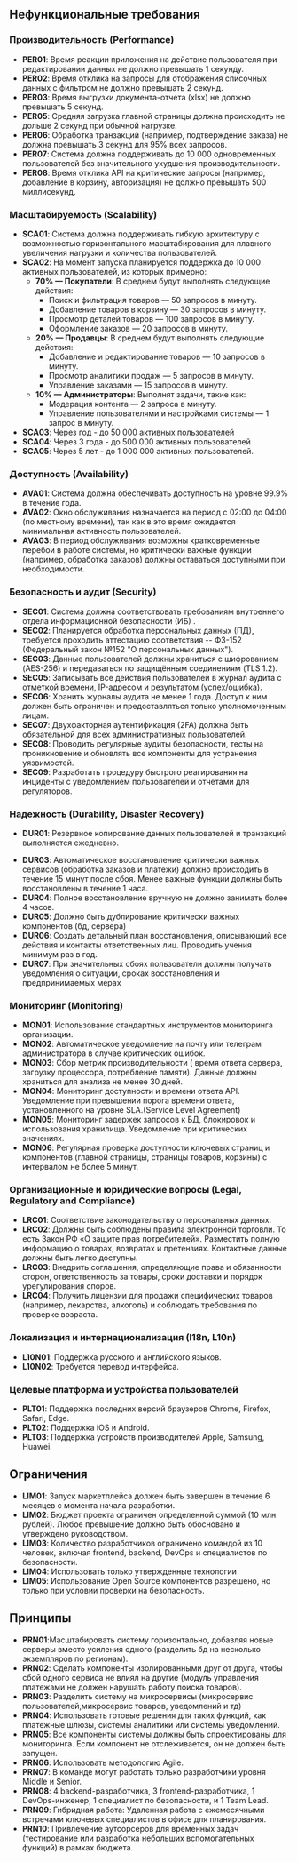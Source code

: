 
## Нефункциональные требования

### Производительность (Performance)

- **PER01**: Время реакции приложения на действие пользователя при редактировании данных не должно превышать 1 секунду.
- **PER02**: Время отклика на запросы для отображения списочных данных с фильтром не должно превышать 2 секунд.
- **PER03**: Время выгрузки документа-отчета (xlsx) не должно превышать 5 секунд.
- **PER05**: Средняя загрузка главной страницы должна происходить не дольше 2 секунд при обычной нагрузке.
- **PER06**: Обработка транзакций (например, подтверждение заказа) не должна превышать 3 секунд для 95% всех запросов.
- **PER07**: Система должна поддерживать до 10 000 одновременных пользователей без значительного ухудшения производительности.
- **PER08**: Время отклика API на критические запросы (например, добавление в корзину, авторизация) не должно превышать 500 миллисекунд.

### Масштабируемость (Scalability)

- **SCA01**: Система должна поддерживать гибкую архитектуру с возможностью горизонтального масштабирования для плавного увеличения нагрузки и количества пользователей.
- **SCA02**: На момент запуска планируется поддержка до 10 000 активных пользователей, из которых примерно:
  - **70% — Покупатели**: В среднем будут выполнять следующие действия:
    - Поиск и фильтрация товаров — 50 запросов в минуту.
    - Добавление товаров в корзину — 30 запросов в минуту.
    - Просмотр деталей товаров — 100 запросов в минуту.
    - Оформление заказов — 20 запросов в минуту.
  - **20% — Продавцы**: В среднем будут выполнять следующие действия:
    - Добавление и редактирование товаров — 10 запросов в минуту.
    - Просмотр аналитики продаж — 5 запросов в минуту.
    - Управление заказами — 15 запросов в минуту.
  - **10% — Администраторы**: Выполнят задачи, такие как:
    - Модерация контента — 2 запроса в минуту.
    - Управление пользователями и настройками системы — 1 запрос в минуту.
- **SCA03**: Через год - до 50 000 активных пользователей 
- **SCA04**: Через 3 года - до 500 000 активных пользователей
  <!-- - Система должна выдерживать до 10 000 одновременных соединений без значительного ухудшения производительности.
  - Основные функции, такие как поиск, добавление в корзину и оформление заказов, должны быть оптимизированы для работы с высоким уровнем параллельных запросов. -->
 - **SCA05**: Через 5 лет - до 1 000 000 активных пользователей<!-- -, что требует наличия отказоустойчивой архитектуры и возможности масштабирования баз данных и кэширования-->.

### Доступность (Availability)

- **AVA01**: Система должна обеспечивать доступность на уровне 99.9% в течение года. 
- **AVA02**: Окно обслуживания назначается на период с 02:00 до 04:00 (по местному времени), так как в это время ожидается минимальная активность пользователей.
- **AVA03**: В период обслуживания возможны кратковременные перебои в работе системы, но критически важные функции (например, обработка заказов) должны оставаться доступными при необходимости.

### Безопасность и аудит (Security)

- **SEC01**: Система должна соответствовать требованиям внутреннего отдела информационной безопасности (ИБ) .
- **SEC02**: Планируется обработка персональных данных (ПД), требуется проходить аттестацию соответствия -- ФЗ-152 (Федеральный закон №152 "О персональных данных").
- **SEC03**: Данные пользователей должны храниться с шифрованием (AES-256) и передаваться по защищённым соединениям (TLS 1.2).<!-- - **SEC04**: Доступ к интернету разрешён только для обновлений и платёжных интеграций, с защитой соединений и согласованием с ИБ. -->
- **SEC05**: Записывать все действия пользователей в журнал аудита с отметкой времени, IP-адресом и результатом (успех/ошибка).
- **SEC06**: Хранить журналы аудита не менее 1 года. Доступ к ним должен быть ограничен и предоставляться только уполномоченным лицам.
- **SEC07**: Двухфакторная аутентификация (2FA) должна быть обязательной для всех административных пользователей.
- **SEC08**: Проводить регулярные аудиты безопасности, тесты на проникновение и обновлять все компоненты для устранения уязвимостей.
- **SEC09**: Разработать процедуру быстрого реагирования на инциденты с уведомлением пользователей и отчётами для регуляторов.

### Надежность (Durability, Disaster Recovery)

- **DUR01**: Резервное копирование данных пользователей и транзакций выполняется ежедневно. <!--РК должны храниться в двух местах: в основном дата-центре и удалённой локации.-->
 <!--- **DUR03**: Shadow copies создаются ежечасно, чтобы потеря данных не превышала 1 часа. Одновременно хранить минимум 5 теневых копий для возможности восстановления данных за последние 5 часов. Время восстановления данных с теневых копий не должно превышать 5 минут.-->
- **DUR03**: Автоматическое восстановление критически важных сервисов (обработка заказов и платежи) должно происходить в течение 15 минут после сбоя. Менее важные функции должны быть восстановлены в течение 1 часа.
- **DUR04**: Полное восстановление вручную не должно занимать более 4 часов.
- **DUR05**: Должно быть дублирование критически важных компонентов (бд, сервера)<!--, которые будут в разных дата-центрах-->
- **DUR06**: Создать детальный план восстановления, описывающий все действия и контакты ответственных лиц. Проводить учения минимум раз в год.
- **DUR07**: При значительных сбоях пользователи должны получать уведомления о ситуации, сроках восстановления и предпринимаемых мерах

### Мониторинг (Monitoring)
- **MON01**: Использование стандартных инструментов мониторинга организации.
- **MON02**: Автоматическое уведомление на почту или телеграм администратора в случае критических ошибок.
- **MON03**: Сбор метрик производительности ( время ответа сервера, загрузку процессора, потребление памяти). Данные должны храниться для анализа не менее 30 дней.
- **MON04**: Мониторинг доступности и времени ответа API. Уведомление при превышении порога времени ответа, установленного на уровне SLA.(Service Level Agreement)
- **MON05**: Мониторинг задержек запросов к БД, блокировок и использования хранилища. Уведомление при критических значениях.
- **MON06**: Регулярная проверка доступности ключевых страниц и компонентов (главной страницы, страницы товаров, корзины) с интервалом не более 5 минут.

### Организационные и юридические вопросы (Legal, Regulatory and Compliance)

- **LRC01**: Соответствие законодательству о персональных данных.
- **LRC02**: Должны быть соблюдены правила электронной торговли. То есть Закон РФ «О защите прав потребителей». Разместить полную информацию о товарах, возвратах и претензиях. Контактные данные должны быть легко доступны.
- **LRC03**: Внедрить соглашения, определяющие права и обязанности сторон, ответственность за товары, сроки доставки и порядок урегулирования споров.
- **LRC04**: Получить лицензии для продажи специфических товаров (например, лекарства, алкоголь) и соблюдать требования по проверке возраста.

### Локализация и интернационализация (I18n, L10n)

- **L10N01**: Поддержка русского и английского языков.
- **L10N02**: Требуется перевод интерфейса.

### Целевые платформа и устройства пользователей

- **PLT01**: Поддержка последних версий браузеров Chrome, Firefox, Safari, Edge.
- **PLT02**: Поддержка iOS и Android.
- **PLT03**: Поддержка устройств производителей Apple, Samsung, Huawei.

## Ограничения

- **LIM01**: Запуск маркетплейса должен быть завершен в течение 6 месяцев с момента начала разработки.
- **LIM02**: Бюджет проекта ограничен определенной суммой (10 млн рублей). Любое превышение должно быть обосновано и утверждено руководством. 
- **LIM03**: Количество разработчиков ограничено командой из 10 человек, включая frontend, backend, DevOps и специалистов по безопасности.
- **LIM04**: Использовать только утвержденные технологии 
- **LIM05**: Использование Open Source компонентов разрешено, но только при условии проверки на безопасность.

## Принципы

- **PRN01**:Масштабировать систему горизонтально, добавляя новые серверы вместо усиления одного (разделить бд на несколько экземпляров по регионам).
- **PRN02**: Сделать компоненты изолированными друг от друга, чтобы сбой одного сервиса не влиял на другие (модуль управления платежами не должен нарушать работу поиска товаров).
- **PRN03**: Разделить систему на микросервисы (микросервис пользователей,микросервис товаров, уведомлений и тд)
- **PRN04**: Использовать готовые решения для таких функций, как платежные шлюзы, системы аналитики или системы уведомлений.
- **PRN05**: Все компоненты системы должны быть спроектированы для мониторинга. Если компонент не отслеживается, он не должен быть запущен.
- **PRN06**: Использовать методологию Agile.
- **PRN07**: В команде могут работать только разработчики уровня Middle и Senior.
- **PRN08**: 4 backend-разработчика, 3 frontend-разработчика, 1 DevOps-инженер, 1 специалист по безопасности, и 1 Team Lead.
- **PRN09**: Гибридная работа: Удаленная работа с ежемесячными встречами ключевых специалистов в офисе для планирования.
- **PRN10**: Привлечение аутсорсеров для временных задач (тестирование или разработка небольших вспомогательных функций) в рамках бюджета.
